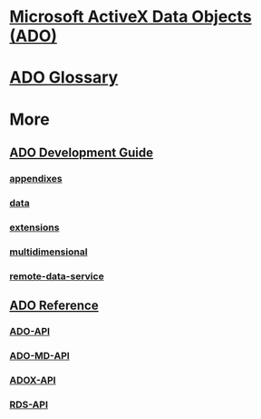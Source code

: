 # [Microsoft ActiveX Data Objects (ADO)](microsoft-activex-data-objects-ado.md)
# [ADO Glossary](ado-glossary.md)

# More
## [ADO Development Guide](./guide/TOC.md)
### [appendixes](./guide/appendixes/TOC.md)
### [data](./guide/data/TOC.md)
### [extensions](./guide/extensions/TOC.md)
### [multidimensional](./guide/multidimensional/TOC.md)
### [remote-data-service](./guide/remote-data-service/TOC.md)

## [ADO Reference](./reference/TOC.md)
### [ADO-API](./reference/ado-api/TOC.md)
### [ADO-MD-API](./reference/ado-md-api/TOC.md)
### [ADOX-API](./reference/adox-api/TOC.md)
### [RDS-API](./reference/rds-api/TOC.md)